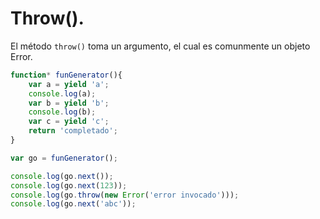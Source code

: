 # Throw().

El método `throw()` toma un argumento, el cual es comunmente un objeto Error.

```js
function* funGenerator(){
    var a = yield 'a';
    console.log(a);
    var b = yield 'b';
    console.log(b);
    var c = yield 'c';
    return 'completado';
}

var go = funGenerator();

console.log(go.next());
console.log(go.next(123));
console.log(go.throw(new Error('error invocado')));
console.log(go.next('abc'));
```
